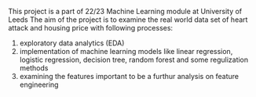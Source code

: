 This project is a part of 22/23 Machine Learning module at University of Leeds
The aim of the project is to examine the real world data set of heart attack and housing price with following processes:
1. exploratory data analytics (EDA)
2. implementation of machine learning models like linear regression, logistic regression, decision tree, random forest and some regulization methods
3. examining the features important to be a furthur analysis on feature engineering
